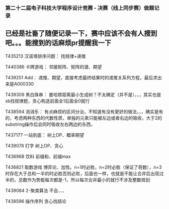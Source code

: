 ### 第二十二届电子科技大学程序设计竞赛 - 决赛（线上同步赛）做题记录

已经是社畜了随便记录一下，赛中应该不会有人搜到吧。。。能搜到的话麻烦pr提醒我一下
----

T435213 汉诺塔排序问题：
找规律+递推

T440386 卡牌游戏：
邻接矩阵、矩阵的谱、期望

T439251 Add：
递推、期望，直接考虑最终结果时的递推关系列方程，最后求出来是A000330

T439309 黑白珠串：
曼哈顿距离最小生成树？不太确定（并不是），，，其实也是sb找规律题，贪心构造前面全1后面全0就行

T438594 消消乐：
有点麻烦的区间分治，不知道有没有更好的做法，，，确实是有的，考虑两种东西的代数性质，单独的元素只能被左边或者右边的吸收，大于2的substring操作后会同时吸收左右两边的东西，

T437177 一站到底：
树上DP、概率期望

T439078 打字
树上DP、贪心

T436968 饮料
前缀和、前缀max

T436821 取数游戏
博弈论、加性。n=1时必胜，n=2时必胜（保证了奇数），n=3时存在大于总和一半的时必胜否则必败，后面也一样，也就是不能让合并后出现过半的，总数作为势能每次都是-1，所以每次合并最小的就行不涉及整数规划

T439084 2-聚类算法
不会、、、

T438596 操作序列
贪心找结论


